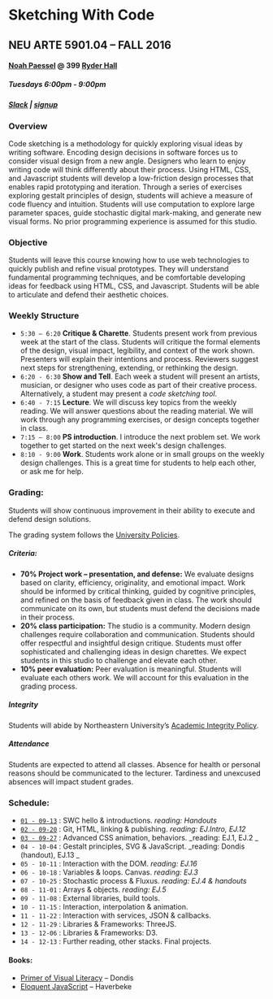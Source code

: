 # Sketching With Code
## NEU ARTE 5901.04 – FALL 2016
#### [Noah Paessel](mailto:n.paessel@neu.edu) @ 399 [Ryder Hall](https://www.northeastern.edu/campusmap/map/qad7.html)
##### Tuesdays 6:00pm - 9:00pm
##### [Slack](https://2016-swc.slack.com) | [signup](https://2016-swc.slack.com/x-76283814564-76238175267/signup)

### Overview
Code sketching is a methodology for quickly exploring visual ideas by writing software. Encoding design decisions in software forces us to consider visual design from a new angle. Designers who learn to enjoy writing code will think differently about their process. Using HTML, CSS, and Javascript students will develop a low-friction design processes that enables rapid prototyping and iteration. Through a series of exercises exploring gestalt principles of design, students will achieve a measure of code fluency and intuition. Students will use computation to explore large parameter spaces, guide stochastic digital mark-making, and generate new visual forms. No prior programming experience is assumed for this studio.

### Objective
Students will leave this course knowing how to use web technologies to quickly publish and refine visual prototypes. They will understand fundamental programming techniques, and be comfortable developing ideas for feedback using HTML, CSS, and Javascript. Students will be able to articulate and defend their aesthetic choices.

### Weekly Structure
* `5:30 – 6:20` __Critique & Charette__. Students present work from previous week at the start of the class. Students will critique the formal elements of the design, visual impact, legibility, and context of the work shown. Presenters will explain their intentions and process. Reviewers suggest next steps for strengthening, extending, or rethinking the design.
* `6:20 - 6:30` __Show and Tell__. Each week a student will present an artists, musician, or designer who uses code as part of their creative process. Alternatively, a student may present a _code sketching tool_.
* `6:40 - 7:15` __Lecture__.  We will discuss key topics from the weekly reading. We will answer questions about the reading material. We will work through any programming exercises, or design concepts together in class.
* `7:15 – 8:00` __PS introduction__. I introduce the next problem set. We work together to get started on the next week's design challenges.
* `8:10 - 9:00` __Work__. Students work alone or in small groups on the weekly design challenges. This is a great time for students to help each other, or ask me for help.

### Grading:
Students will show continuous improvement in their ability to execute and defend design solutions.

The grading system follows the [University Policies](http://www.northeastern.edu/registrar/gradingsystem.html).

##### Criteria:
* __70% Project work – presentation, and defense:__ We evaluate designs based on clarity, efficiency, originality, and emotional impact. Work should be informed by critical thinking, guided by cognitive principles, and refined on the basis of feedback given in class. The work should communicate on its own, but students must defend the decisions made in their process.
* __20% class participation:__ The studio is a community. Modern design challenges require collaboration and communication. Students should offer respectful and insightful design critique. Students must offer sophisticated and challenging ideas in design charettes. We expect students in this studio to challenge and elevate each other.
* __10% peer evaluation:__ Peer evaluation is meaningful. Students will evaluate each others work. We will account for this evaluation in the grading process.

##### Integrity
Students will abide by Northeastern University’s [Academic Integrity Policy](http://www.northeastern.edu/osccr/academicintegrity/).

##### Attendance
Students are expected to attend all classes. Absence for health or personal reasons should be communicated to the lecturer. Tardiness and unexcused absences will impact student grades.

### Schedule:
* [`01 - 09-13`](./01) : SWC hello & introductions. _reading: Handouts_
* [`02 - 09-20`](./02) : Git, HTML, linking & publishing. _reading: EJ.Intro, EJ.12_
* [`03 - 09-27`](./03) : Advanced CSS animation, behaviors. _reading:  EJ.1, EJ.2 _
* `04 - 10-04` : Gestalt principles, SVG & JavaScript. _reading: Dondis (handout), EJ.13 _
* `05 - 10-11` : Interaction with the DOM. _reading: EJ.16_
* `06 - 10-18` : Variables & loops. Canvas. _reading: EJ.3_
* `07 - 10-25` : Stochastic process & Fluxus. _reading: EJ.4 & handouts_
* `08 - 11-01` : Arrays & objects. _reading: EJ.5_
* `09 - 11-08` : External libraries, build tools.  
* `10 - 11-15` : Interaction, interpolation & animation.
* `11 - 11-22` : Interaction with services, JSON & callbacks.
* `12 - 11-29` : Libraries & Frameworks: ThreeJS.
* `13 - 12-06` : Libraries & Frameworks: D3.
* `14 - 12-13` : Further reading, other stacks. Final projects.

#### Books:
* [Primer of Visual Literacy](http://www.amazon.com/Primer-Visual-Literacy-Donis-Dondis/dp/0262540290/ref=sr_1_1?s=books&ie=UTF8&qid=1451940566&sr=1-1&keywords=primer+of+visual+literacy) – Dondis
* [Eloquent JavaScript](http://eloquentjavascript.net/) – Haverbeke
